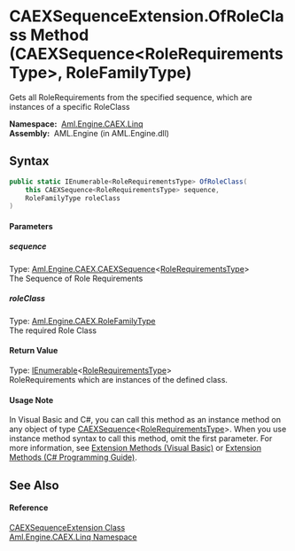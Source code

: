 CAEXSequenceExtension.OfRoleClass Method (CAEXSequence&lt;RoleRequirementsType>, RoleFamilyType)
================================================================================================
Gets all RoleRequirements from the specified sequence, which are instances of a specific RoleClass

  **Namespace:**  [Aml.Engine.CAEX.Linq][1]  
  **Assembly:**  AML.Engine (in AML.Engine.dll)

Syntax
------

```csharp
public static IEnumerable<RoleRequirementsType> OfRoleClass(
	this CAEXSequence<RoleRequirementsType> sequence,
	RoleFamilyType roleClass
)
```

#### Parameters

##### *sequence*
Type: [Aml.Engine.CAEX.CAEXSequence][2]&lt;[RoleRequirementsType][3]>  
The Sequence of Role Requirements

##### *roleClass*
Type: [Aml.Engine.CAEX.RoleFamilyType][4]  
The required Role Class

#### Return Value
Type: [IEnumerable][5]&lt;[RoleRequirementsType][3]>  
RoleRequirements which are instances of the defined class.
#### Usage Note
In Visual Basic and C#, you can call this method as an instance method on any object of type [CAEXSequence][2]&lt;[RoleRequirementsType][3]>. When you use instance method syntax to call this method, omit the first parameter. For more information, see [Extension Methods (Visual Basic)][6] or [Extension Methods (C# Programming Guide)][7].

See Also
--------

#### Reference
[CAEXSequenceExtension Class][8]  
[Aml.Engine.CAEX.Linq Namespace][1]  

[1]: ../README.md
[2]: ../../Aml.Engine.CAEX/CAEXSequence_1/README.md
[3]: ../../Aml.Engine.CAEX/RoleRequirementsType/README.md
[4]: ../../Aml.Engine.CAEX/RoleFamilyType/README.md
[5]: https://docs.microsoft.com/dotnet/api/system.collections.generic.ienumerable-1
[6]: https://docs.microsoft.com/dotnet/visual-basic/programming-guide/language-features/procedures/extension-methods
[7]: https://docs.microsoft.com/dotnet/csharp/programming-guide/classes-and-structs/extension-methods
[8]: README.md
[9]: https://www.automationml.org
[10]: ../../icons/logoShade.png